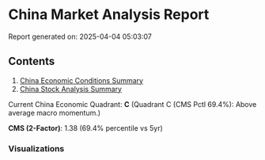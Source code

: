 # China Market Analysis Report

Report generated on: 2025-04-04 05:03:07

## Contents

1. [China Economic Conditions Summary](china_economic_summary.md)
2. [China Stock Analysis Summary](china_stock_summary.md)

Current China Economic Quadrant: **C** (Quadrant C (CMS Pctl 69.4%): Above average macro momentum.)

**CMS (2-Factor)**: 1.38 (69.4% percentile vs 5yr)

### Visualizations

